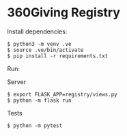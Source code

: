 # 360Giving Registry

Install dependencies:

```
$ python3 -m venv .ve
$ source .ve/bin/activate
$ pip install -r requirements.txt
```

Run:

Server
```
$ export FLASK_APP=registry/views.py
$ python -m flask run
```

Tests
```
$ python -m pytest
```
